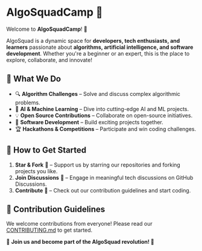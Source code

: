 # AlgoSquadCamp 🚀

Welcome to **AlgoSquadCamp**! 🎯

AlgoSquad is a dynamic space for **developers, tech enthusiasts, and learners** passionate about **algorithms, artificial intelligence, and software development**. Whether you're a beginner or an expert, this is the place to explore, collaborate, and innovate!

## 🌟 What We Do
- 🔍 **Algorithm Challenges** – Solve and discuss complex algorithmic problems.
- 🤖 **AI & Machine Learning** – Dive into cutting-edge AI and ML projects.
- 💡 **Open Source Contributions** – Collaborate on open-source initiatives.
- 🚀 **Software Development** – Build exciting projects together.
- 🏆 **Hackathons & Competitions** – Participate and win coding challenges.

## 📌 How to Get Started
1. **Star & Fork** 🌟 – Support us by starring our repositories and forking projects you like.
2. **Join Discussions** 💬 – Engage in meaningful tech discussions on GitHub Discussions.
3. **Contribute** 🔧 – Check out our contribution guidelines and start coding.

## 🤝 Contribution Guidelines
We welcome contributions from everyone! Please read our [CONTRIBUTING.md](CONTRIBUTING.md) to get started.

📌 **Join us and become part of the AlgoSquad revolution! 🚀**
